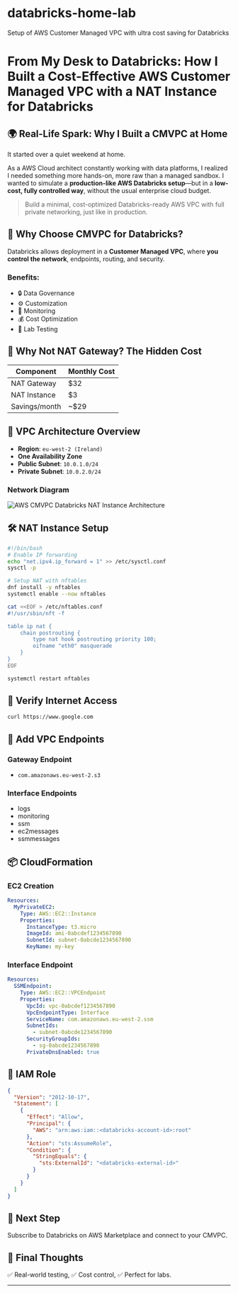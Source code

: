 # databricks-home-lab
Setup of AWS Customer Managed VPC with ultra cost saving for Databricks


# From My Desk to Databricks: How I Built a Cost-Effective AWS Customer Managed VPC with a NAT Instance for Databricks

## 🌍 Real-Life Spark: Why I Built a CMVPC at Home

It started over a quiet weekend at home.

As a AWS Cloud architect constantly working with data platforms, I realized I needed something more hands-on, more raw than a managed sandbox. I wanted to simulate a **production-like AWS Databricks setup**—but in a **low-cost, fully controlled way**, without the usual enterprise cloud budget.

> Build a minimal, cost-optimized Databricks-ready AWS VPC with full private networking, just like in production.

## 🧩 Why Choose CMVPC for Databricks?

Databricks allows deployment in a **Customer Managed VPC**, where **you control the network**, endpoints, routing, and security.

### Benefits:

- 🔒 Data Governance
- ⚙️ Customization
- 🔄 Monitoring
- 💰 Cost Optimization
- 🧪 Lab Testing

## 💸 Why Not NAT Gateway? The Hidden Cost

| Component         | Monthly Cost |
|------------------|--------------|
| NAT Gateway      | $32          |
| NAT Instance     | $3           |
| Savings/month    | ~$29         |

## 🧱 VPC Architecture Overview

- **Region**: `eu-west-2 (Ireland)`
- **One Availability Zone**
- **Public Subnet**: `10.0.1.0/24`
- **Private Subnet**: `10.0.2.0/24`

### Network Diagram

![AWS CMVPC Databricks NAT Instance Architecture](assets/databricks-cmvpc-architecture.png)

## 🛠️ NAT Instance Setup

```bash
#!/bin/bash
# Enable IP forwarding
echo "net.ipv4.ip_forward = 1" >> /etc/sysctl.conf
sysctl -p

# Setup NAT with nftables
dnf install -y nftables
systemctl enable --now nftables

cat <<EOF > /etc/nftables.conf
#!/usr/sbin/nft -f

table ip nat {
    chain postrouting {
        type nat hook postrouting priority 100;
        oifname "eth0" masquerade
    }
}
EOF

systemctl restart nftables
```

## 🔁 Verify Internet Access

```bash
curl https://www.google.com
```

## 🔌 Add VPC Endpoints

### Gateway Endpoint

- `com.amazonaws.eu-west-2.s3`

### Interface Endpoints

- logs
- monitoring
- ssm
- ec2messages
- ssmmessages

## 📦 CloudFormation

### EC2 Creation

```yaml
Resources:
  MyPrivateEC2:
    Type: AWS::EC2::Instance
    Properties:
      InstanceType: t3.micro
      ImageId: ami-0abcdef1234567890
      SubnetId: subnet-0abcde1234567890
      KeyName: my-key
```

### Interface Endpoint

```yaml
Resources:
  SSMEndpoint:
    Type: AWS::EC2::VPCEndpoint
    Properties:
      VpcId: vpc-0abcdef1234567890
      VpcEndpointType: Interface
      ServiceName: com.amazonaws.eu-west-2.ssm
      SubnetIds:
        - subnet-0abcde1234567890
      SecurityGroupIds:
        - sg-0abcde1234567890
      PrivateDnsEnabled: true
```

## 🔐 IAM Role

```json
{
  "Version": "2012-10-17",
  "Statement": [
    {
      "Effect": "Allow",
      "Principal": {
        "AWS": "arn:aws:iam::<databricks-account-id>:root"
      },
      "Action": "sts:AssumeRole",
      "Condition": {
        "StringEquals": {
          "sts:ExternalId": "<databricks-external-id>"
        }
      }
    }
  ]
}
```

## 🔗 Next Step

Subscribe to Databricks on AWS Marketplace and connect to your CMVPC.

## 🧪 Final Thoughts

✅ Real-world testing, ✅ Cost control, ✅ Perfect for labs.

---


